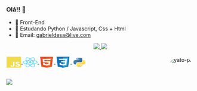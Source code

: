 ### Olá!! 👋

- 🔭 Front-End
- 🌱 Estudando Python / Javascript, Css + Html
- 📧 Email: gabrieldesa@live.com

<div align="center">
  <a href="https://github.com/gabrieldesa1">
  <img height="180em" src="https://github-readme-stats.vercel.app/api?username=gabrieldesa1&show_icons=true&theme=dracula&include_all_commits=true&count_private=true"/>
  <img height="180em" src="https://github-readme-stats.vercel.app/api/top-langs/?username=gabrieldesa1&layout=compact&langs_count=7&theme=dracula"/>
</div>
  
  <div style="display: inline_block"><br>
  <img align="center" alt="Noxy-Js" height="30" width="40" src="https://raw.githubusercontent.com/devicons/devicon/master/icons/javascript/javascript-plain.svg">
  <img align="center" alt="Noxy-React" height="30" width="40" src="https://raw.githubusercontent.com/devicons/devicon/master/icons/react/react-original.svg">
  <img align="center" alt="Noxy-HTML" height="30" width="40" src="https://raw.githubusercontent.com/devicons/devicon/master/icons/html5/html5-original.svg">
  <img align="center" alt="Noxy-CSS" height="30" width="40" src="https://raw.githubusercontent.com/devicons/devicon/master/icons/css3/css3-original.svg">
  <img align="center" alt="Noxy-Python" height="30" width="40" src="https://raw.githubusercontent.com/devicons/devicon/master/icons/python/python-original.svg">
  <img align="right" alt="yato-pic" height="150" style="border-radius:50px;" src="https://64.media.tumblr.com/ee2ef55352936d891390cc078d84a4aa/bca0c58f404800b4-cb/s400x600/88dc671305527fcf69b7c481bea9cd82412d9052.gifv">
</div>

##
  
  <div>
    
  <a href="https://instagram.com/noxylol" target="_blank"><img src="https://img.shields.io/badge/-Instagram-%23E4405F?style=for-the-badge&logo=instagram&logoColor=white" target="_blank"></a>
 
    
<div/>

    
